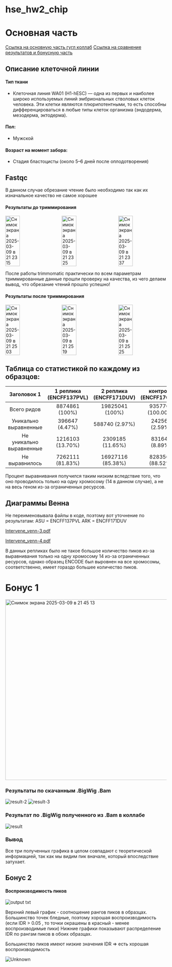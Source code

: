# hse_hw2_chip

# Основная часть
[Ссылка на основную часть гугл коллаб](https://colab.research.google.com/drive/1pGWjxTGfYP6aowHGAn_3wu2aT8qb-J86?authuser=2#scrollTo=0mOfy-cbtyog)
[Ccылка на сравнение результатов и бонусную часть](https://colab.research.google.com/drive/1tDhpZplVbDVBcQaChzt9HFF9GaoIKPnx?usp=sharing)

## Описание клеточной линии

#### Тип ткани
- Клеточная линия WA01 (H1-hESC) — одна из первых и наиболее широко используемых линий эмбриональных стволовых клеток человека. Эти клетки являются плюрипотентными, то есть способны дифференцироваться в любые типы клеток организма (эндодерма, мезодерма, эктодерма).

#### Пол:
- Мужской
  
#### Возраст на момент забора:
- Стадия бластоцисты (около 5–6 дней после оплодотворения)

## Fastqc


В данном случае обрезание чтение было необходимо так как их изначальное качество не самое хорошее
#### Результаты до триммирования
<div style="display: flex; justify-content: space-between;">
<img width="30%" alt="Снимок экрана 2025-03-09 в 21 23 15" src="https://github.com/user-attachments/assets/42035d55-002d-4dbb-8bf2-9b93841c8c1d" />
<img width="30%" alt="Снимок экрана 2025-03-09 в 21 23 25" src="https://github.com/user-attachments/assets/fe3876ec-7123-474d-8f46-d4bfd5639a06" />
<img width="30%" alt="Снимок экрана 2025-03-09 в 21 23 37" src="https://github.com/user-attachments/assets/67693e6a-b21e-481f-86b3-1c62e1a2003a" />
</div>

После работы trimmomatic практически по всем параметрам триммированные данные прошли проверку на качества, из чего делаем вывод, что обрезание чтений прошло успешно!
#### Результаты после триммирования 
<div style="display: flex; justify-content: space-between;">
<img width="30%" alt="Снимок экрана 2025-03-09 в 21 25 03" src="https://github.com/user-attachments/assets/ec8aadc8-b43d-4be6-a129-8875108c585a" />
<img width="30%" alt="Снимок экрана 2025-03-09 в 21 25 19" src="https://github.com/user-attachments/assets/c2f241dd-3c3f-4ed5-a2ac-01bd6b07dee3" />
<img width="30%" alt="Снимок экрана 2025-03-09 в 21 25 25" src="https://github.com/user-attachments/assets/d71081f9-d8f6-474d-9363-1e82ab076aae" />
</div>

## Таблица со статистикой по каждому из  образцов:

| Заголовок 1 | 1 реплика (ENCFF137PVL) | 2 реплика (ENCFF171DUV) | контроль (ENCFF176RJQ) |
|:-----------:|:-----------:|:-----------:|:-----------:|
| Всего ридов    | 8874861 (100%)    | 19825041 (100%)   | 9357767 (100.00%)    |
| Уникально выравненные    | 396647 (4.47%)    | 588740 (2.97%)    | 242561 (2.59%)    |
| Не уникально выравненные   | 1216103 (13.70%)  | 2309185 (11.65%)   | 831645 (8.89%)   |
| Не выравнилось   | 7262111 (81.83%)   | 16927116 (85.38%)   | 8283561 (88.52%)   |

Процент выравнивания получился таким низким вследствие того, что оно проводилось только на одну хромосому (14 в данном случае), а не на весь геном из-за ограниченных ресурсов.

## Диаграммы Венна 

Не переименовывала файлы в коде, поэтому вот уточнение по результатам:
ASU = ENCFF137PVL
ARK = ENCFF171DUV 

[Intervene_venn-3.pdf](https://github.com/user-attachments/files/19151392/Intervene_venn-3.pdf)

[Intervene_venn-4.pdf](https://github.com/user-attachments/files/19151393/Intervene_venn-4.pdf)

В данных репликах было не такое большое количество пиков из-за выравнивания только на одну хромосому 14 из-за ограниченных ресурсов, однако образец ENCODE был выровнен на все хромосомы, соответственно, имеет гораздо большее количество пиков.

# Бонус 1

<img width="563" alt="Снимок экрана 2025-03-09 в 21 45 13" src="https://github.com/user-attachments/assets/fbfb5f80-c991-4b91-9d3e-f5ff7051d77c" />

### Результаты по скачанным .BigWig .Bam

![result-2](https://github.com/user-attachments/assets/dbe99654-0e04-4ce9-9094-82acdd738095)
![result-3](https://github.com/user-attachments/assets/1d16eba1-24c5-4367-b9ef-7fc5a862fbff)

### Результат по .BigWig полученного из .Bam в коллабе

![result](https://github.com/user-attachments/assets/25330720-8f76-4e2b-8e33-a4986edefead)

### Вывод

Все три полученных графика в целом совпадают с теоретической информацией, так как мы видим пик вначале, который впоследствие затухает.


## Бонус 2

#### Воспроизводимость пиков
![output txt](https://github.com/user-attachments/assets/b7fab6d2-3ba0-4fc3-834a-dae766451ee8)

Верхний левый график - соотношение рангов пиков в образцах. Большинство точек бледные, поэтому хорошая воспроизводимость (если IDR > 0.05 , то точки окрашены в красный - менее воспроизводимые пики)
Нижние графики показывают распределение IDR по рангам пиков в обоих образцах. 

Большинство пиков имеют низкие значения IDR => есть хорошая воспроизводимость

![Unknown](https://github.com/user-attachments/assets/4b514ba5-7a04-4860-b024-41fdd4aa93e5)


